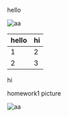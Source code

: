 hello


![aa](https://github.com/shiep18/EIS2020/blob/master/markdowncheatsheet.JPG)  



| hello | hi |
|-----|---|
|1|2|
|2|3|

hi

homework1  picture

![aa](C:\Users\HP\AppData\Local\Programs\Python\Python37\leiyi.jpg)
